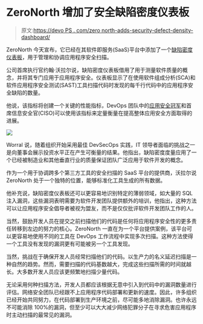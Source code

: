 # ZeroNorth 增加了安全缺陷密度仪表板

> 原文:[https://devo PS . com/zero north-adds-security-defect-density-dashboard/](https://devops.com/zeronorth-adds-security-defect-density-dashboard/)

ZeroNorth 今天宣布，它已经在其软件即服务(SaaS)平台中添加了一个[缺陷密度仪表板](https://www.zeronorth.io/press-releases/zeronorth-unveils-new-defect-density-dashboard-to-unite-security-and-devops-teams/)，用于管理和协调应用程序安全扫描。

公司首席执行官约翰·沃拉尔说，缺陷密度仪表板借用了用于测量软件质量的概念，并将其专门应用于应用程序安全。仪表板显示了在使用软件组成分析(SCA)和软件应用程序安全测试(SAST)工具扫描代码时发现的每千行代码中的应用程序安全缺陷的数量。

他说，该指标将创建一个关键的性能指标，DevOps 团队中的[应用安全冠军](https://devops.com/survey-finds-security-champions-fostering-devsecops/)和首席信息安全官(CISO)可以使用该指标来定量衡量在提高整体应用安全方面取得的进展。

![](../Images/353426832da1efb077d1fd126e7e37c6.png)

Worral 说，随着组织开始采用最佳 DevSecOps 实践，IT 领导者面临的挑战之一是向董事会展示投资水平正在产生可衡量的结果。他指出，缺陷密度度量应用了一个已经被制造业和其他垂直行业的质量保证团队广泛应用于软件开发的概念。

作为一个用于协调跨多个第三方工具的安全扫描的 SaaS 平台的提供商，沃拉尔说 ZeroNorth 处于一个独特的位置，能够标准化工具生成的所有数据。

他补充说，缺陷密度仪表板还可以更容易地识别特定的薄弱领域，如大量的 SQL 注入漏洞，这些漏洞表明需要为软件开发团队提供额外的培训，他指出，这种方法可以让应用程序安全倡导者被视为盟友，而不是仅仅批评软件开发团队工作的人。

当然，鼓励开发人员在提交之前扫描他们的代码是任何将应用程序安全性的更多责任转移到左边的努力的核心。ZeroNorth 一直在为一个平台提供案例，该平台可以更容易地使用不同的工具在 DevOps 工作流程中实现多次扫描。这种方法使得一个工具没有发现的漏洞更有可能被另一个工具发现。

当然，挑战在于确保开发人员经常扫描他们的代码。以生产力的名义延迟扫描是一种自然的趋势。然而，需要扫描的代码基数越大，完成这些扫描所需的时间就越长。大多数开发人员应该更频繁地扫描少量代码。

无论采用何种扫描方法，开发人员都应该根据无意中引入到代码中的漏洞数量进行评估。网络安全团队已经跟不上应用程序代码部署和更新的速度。因此，许多组织已经开始共同努力，在代码部署到生产环境之前，尽可能多地消除漏洞。也许永远不可能消除 100%的漏洞，但至少可以大大减少网络犯罪分子在寻求危害应用程序时主动扫描的最常见的漏洞。
